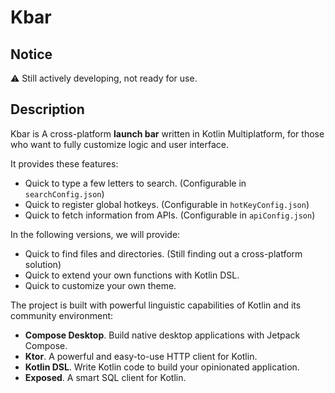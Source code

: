 # Kbar

## Notice

⚠️ Still actively developing, not ready for use.

## Description

Kbar is A cross-platform **launch bar** written in Kotlin Multiplatform, 
for those who want to fully customize logic and user interface.

It provides these features:

- Quick to type a few letters to search. (Configurable in `searchConfig.json`)
- Quick to register global hotkeys. (Configurable in `hotKeyConfig.json`)
- Quick to fetch information from APIs. (Configurable in `apiConfig.json`)

In the following versions, we will provide: 

- Quick to find files and directories. (Still finding out a cross-platform solution)
- Quick to extend your own functions with Kotlin DSL.
- Quick to customize your own theme.

The project is built with powerful linguistic capabilities of Kotlin and its community environment:

- **Compose Desktop**. Build native desktop applications with Jetpack Compose.
- **Ktor**. A powerful and easy-to-use HTTP client for Kotlin.
- **Kotlin DSL**. Write Kotlin code to build your opinionated application.
- **Exposed**. A smart SQL client for Kotlin.
